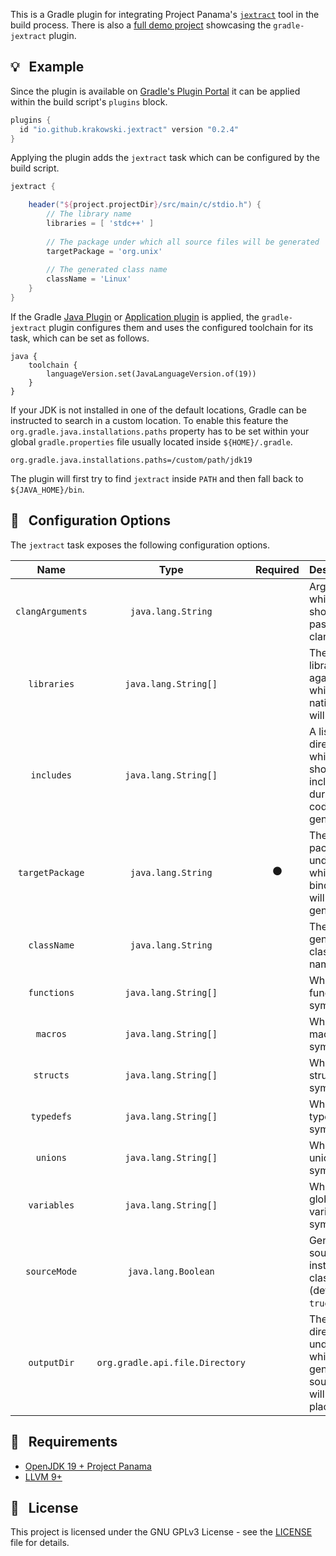 This is a Gradle plugin for integrating Project Panama's [`jextract`](https://github.com/openjdk/jextract) tool in the build process.
There is also a [full demo project](https://github.com/krakowski/jextract-demo) showcasing the `gradle-jextract` plugin.
## :bulb: &nbsp; Example

Since the plugin is available on [Gradle's Plugin Portal](https://plugins.gradle.org/) it can be applied within the build script's `plugins` block.

```gradle
plugins {
  id "io.github.krakowski.jextract" version "0.2.4"
}
```

Applying the plugin adds the `jextract` task which can be configured by the build script.

```gradle
jextract {

    header("${project.projectDir}/src/main/c/stdio.h") {
        // The library name
        libraries = [ 'stdc++' ]
    
        // The package under which all source files will be generated
        targetPackage = 'org.unix'
        
        // The generated class name
        className = 'Linux'
    }
}
```

If the Gradle [Java Plugin](https://docs.gradle.org/current/userguide/java_plugin.html) or
[Application plugin](https://docs.gradle.org/current/userguide/application_plugin.html) is applied, the `gradle-jextract`
plugin configures them and uses the configured toolchain for its task, which can be set as follows.

```
java {
    toolchain {
        languageVersion.set(JavaLanguageVersion.of(19))
    }
}
```

If your JDK is not installed in one of the default locations, Gradle can be instructed to search in a custom location.
To enable this feature the `org.gradle.java.installations.paths` property has to be set within your global `gradle.properties`
file usually located inside `${HOME}/.gradle`.

```
org.gradle.java.installations.paths=/custom/path/jdk19
```

The plugin will first try to find `jextract` inside `PATH` and then fall back to `${JAVA_HOME}/bin`.

## :triangular_ruler: &nbsp; Configuration Options

The `jextract` task exposes the following configuration options.

|       Name       |               Type              |    Required    | Description                                                                |
|:----------------:|:-------------------------------:|:--------------:|----------------------------------------------------------------------------|
| `clangArguments` |        `java.lang.String`       |                | Arguments which should be passed to clang                                  |
|    `libraries`   |       `java.lang.String[]`      |                | The libraries against which the native code will link                      |
|    `includes`    |       `java.lang.String[]`      |                | A list of directories which should be included during code generation      |
|  `targetPackage` |        `java.lang.String`       | :black_circle: | The package under which all bindings will be generated                     |
|    `className`   |        `java.lang.String`       |                | The generated class file's name                                            |
|    `functions`   |       `java.lang.String[]`      |                | Whitelist of function symbols                                              |
|     `macros`     |       `java.lang.String[]`      |                | Whitelist of macro symbols                                                 |
|     `structs`    |       `java.lang.String[]`      |                | Whitelist of struct symbols                                                |
|    `typedefs`    |       `java.lang.String[]`      |                | Whitelist of typedef symbols                                               |
|     `unions`     |       `java.lang.String[]`      |                | Whitelist of union symbols                                                 |
|    `variables`   |       `java.lang.String[]`      |                | Whitelist of global variable symbols                                       |
|   `sourceMode`   |       `java.lang.Boolean`       |                | Generate source files instead of class files (default: `true`)             |
|    `outputDir`   | `org.gradle.api.file.Directory` |                | The output directory under which the generated source files will be placed |

## :wrench: &nbsp; Requirements

  * [OpenJDK 19 + Project Panama](https://github.com/openjdk/panama-foreign/tree/foreign-jextract)
  * [LLVM 9+](https://releases.llvm.org/download.html)
  
## :scroll: &nbsp; License

This project is licensed under the GNU GPLv3 License - see the [LICENSE](LICENSE) file for details.
